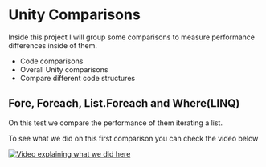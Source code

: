 # Unity Comparisons

Inside this project I will group some comparisons to measure performance differences inside of them.

  - Code comparisons
  - Overall Unity comparisons
  - Compare different code structures

## Fore, Foreach, List.Foreach and Where(LINQ)
On this test we compare the performance of them iterating a list.

To see what we did on this first comparison you can check the video below

[![Video explaining what we did here](https://img.youtube.com/vi/E3WPZJrg1ME/0.jpg)](https://www.youtube.com/watch?v=E3WPZJrg1ME)
